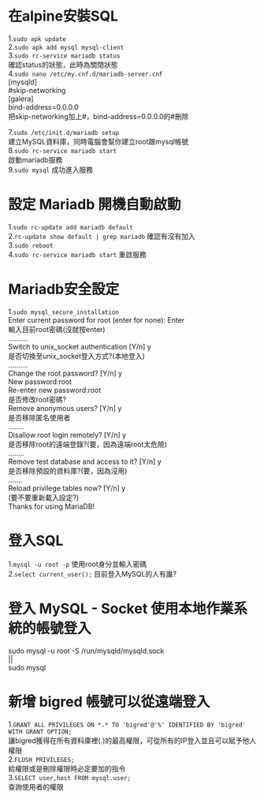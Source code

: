 **在alpine安裝SQL**
==
1.`sudo apk update`   
2.`sudo apk add mysql mysql-client`  
3.`sudo rc-service mariadb status`   
確認status的狀態，此時為關閉狀態  
4.`sudo nano /etc/my.cnf.d/mariadb-server.cnf`   
[mysqld]    
#skip-networking  
[galera]  
bind-address=0.0.0.0  
把skip-networking加上#，bind-address=0.0.0.0的#刪除   

7.`sudo /etc/init.d/mariadb setup`   
建立MySQL資料庫，同時電腦會幫你建立root跟mysql帳號  
8.`sudo rc-service mariadb start`  
啟動mariadb服務  
9.`sudo mysql` 成功進入服務  

**設定 Mariadb 開機自動啟動**
==
1.`sudo rc-update add mariadb default`  
2.`rc-update show default | grep mariadb` 確認有沒有加入  
3.`sudo reboot`  
4.`sudo rc-service mariadb start` 重啟服務  

**Mariadb安全設定**
==
1.`sudo mysql_secure_installation`  
Enter current password for root (enter for none): Enter  
輸入目前root密碼(沒就按enter)  
..........  
Switch to unix_socket authentication [Y/n] y  
是否切換至unix_socket登入方式?(本地登入)  
..........  
Change the root password? [Y/n] y  
New password:root  
Re-enter new password:root  
是否修改root密碼?  
Remove anonymous users? [Y/n] y  
是否移除匿名使用者  
........  
Disallow root login remotely? [Y/n] y  
是否移除root的遠端登錄?(要，因為遠端root太危險)  
........  
Remove test database and access to it? [Y/n] y  
是否移除預設的資料庫?(要，因為沒用)  
.......  
Reload privilege tables now? [Y/n] y  
(要不要重新載入設定?)  
Thanks for using MariaDB!  

**登入SQL**
==
1.`mysql -u root -p`        使用root身分並輸入密碼   
2.`select current_user();`  目前登入MySQL的人有誰?    

**登入 MySQL - Socket 使用本地作業系統的帳號登入**   
==
sudo mysql -u root -S /run/mysqld/mysqld.sock   
             ||   
sudo mysql    
   
**新增 bigred 帳號可以從遠端登入**
==
1.`GRANT ALL PRIVILEGES ON *.* TO 'bigred'@'%' IDENTIFIED BY 'bigred' WITH GRANT OPTION;`  
讓bigred獲得在所有資料庫裡(*.*)的最高權限，可從所有的IP登入並且可以賦予他人權限  
2.`FLUSH PRIVILEGES;`   
給權限或是刪除權限時必定要加的指令  
3.`SELECT user,host FROM mysql.user;`   
查詢使用者的權限  
